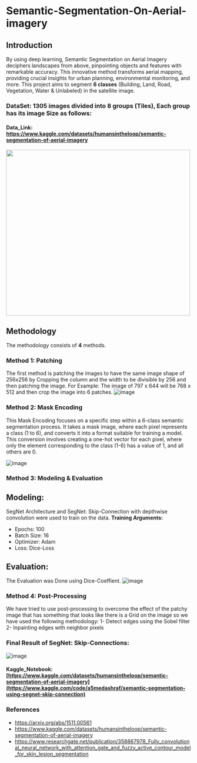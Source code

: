 # Semantic-Segmentation-On-Aerial-imagery
 
## Introduction
By using deep learning, Semantic Segmentation on Aerial Imagery deciphers landscapes from above, pinpointing objects and features with remarkable accuracy. This innovative method transforms aerial mapping, providing crucial insights for urban planning, environmental monitoring, and more.
This project aims to segment **6 classes** (Building, Land, Road, Vegetation, Water & Unlabeled) in the satellite image.

### DataSet: 1305 images divided into 8 groups (Tiles), Each group has its image Size as follows:
#### Data_Link: https://www.kaggle.com/datasets/humansintheloop/semantic-segmentation-of-aerial-imagery
<img src="https://github.com/a5medashraf/Semantic-Segmentation-on-Aerial-imagery/assets/72763763/b3309699-a10b-48b7-972f-5984ff84f033" width="500" height="450">


## Methodology
The methodology consists of **4** methods.

### Method 1: Patching
 
The first method is patching the images to have the same image shape of 256x256 by Cropping the column and the width to be divisible by 256 and then patching the image.
For Example:
The image of 797 x 644 will be 768 x 512 and then crop the image into 6 patches.
![image](https://github.com/a5medashraf/Semantic-Segmentation-on-Aerial-imagery/assets/72763763/98b491fb-0352-469d-bf2d-1c35011b308d)

### Method 2: Mask Encoding

This Mask Encoding focuses on a specific step within a 6-class semantic segmentation process. It takes a mask image, where each pixel represents a class (1 to 6), and converts it into a format suitable for training a model. This conversion involves creating a one-hot vector for each pixel, where only the element corresponding to the class (1-6) has a value of 1, and all others are 0.

![image](https://github.com/a5medashraf/Semantic-Segmentation-on-Aerial-imagery/assets/72763763/f111a4ad-1f22-4ea9-a353-30ea3e963901)

### Method 3: Modeling & Evaluation

## Modeling:
SegNet Architecture and SegNet: Skip-Connection with depthwise convolution were used to train  on the data.
**Training Arguments:**
- Epochs: 100
- Batch Size: 16
- Optimizer: Adam
- Loss: Dice-Loss

## Evaluation:
The Evaluation was Done using Dice-Coeffient.
![image](https://github.com/a5medashraf/Semantic-Segmentation-on-Aerial-imagery/assets/72763763/ff1523d8-4586-4993-9844-39fcac339d02)

### Method 4: Post-Processing

We have tried to use post-processing to overcome the effect of the patchy image that has something that looks like there is a Grid on the image so we have used the following methodology:
1- Detect edges using the Sobel filter
2- Inpainting edges with neighbor pixels

### Final Result of SegNet: Skip-Connections:
![image](https://github.com/a5medashraf/Semantic-Segmentation-on-Aerial-imagery/assets/72763763/e6bc4c31-f26f-4f35-8278-d226817234c8)



#### Kaggle_Notebook: [https://www.kaggle.com/datasets/humansintheloop/semantic-segmentation-of-aerial-imagery](https://www.kaggle.com/code/a5medashraf/semantic-segmentation-using-segnet-skip-connection)

### References
- https://arxiv.org/abs/1511.00561
- https://www.kaggle.com/datasets/humansintheloop/semantic-segmentation-of-aerial-imagery
- https://www.researchgate.net/publication/358867978_Fully_convolutional_neural_network_with_attention_gate_and_fuzzy_active_contour_model_for_skin_lesion_segmentation





